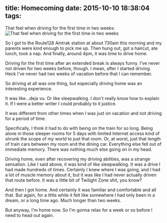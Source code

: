 title: Homecoming
date: 2015-10-10 18:38:04
tags:
---

That feel when driving for the first time in two weeks:
![That feel when driving for the first time in two weeks](http://4.bp.blogspot.com/-pbCiVPzkKF4/Vf8Wh3AefmI/AAAAAAAAGDQ/L1rZCklG280/s1600/Drunk%2BCary.gif)

So I got to the Route128 Amtrak station at about 730am this morning and my parents were kind enough to pick me up. Then hung out, got a haircut, ate lunch, took a nap. And finally, around 4pm, it was time to drive home.

Driving for the first time after an extended break is always funny. I've never not driven for two weeks before, though. I mean, after I started driving. Heck I've never had two weeks of vacation before that I can remember.

So driving at all was one thing, but especially driving home was an interesting experience.

It was like...deja vu. Or like sleepwalking. I don't really know how to explain it. If I were a better writer I could probably to it justice.

It was different from other times when I was just on vacation and not driving for a period of time.

Specifically, I think it had to do with being on the train for so long. Being alone in those sleeper rooms for 5 days with limited Internet access kind of shrunk the scope of my world to just that room. Or, at worst, just that length of train cars between my room and the dining car. Everything else fell out of immediate memory. There was nothing much else going on in my head.

Driving home, even after recovering my driving abilities, was a strange sensation. Like I said above, it was kind of like sleepwalking. It was a drive I had made hundreds of times. Certainly I knew where I was going, and I had a lot of muscle memory about it, but it was like I had never actually driven that route before. It was a little bit of Twilight Zone shit, you know?

And then I got home. And certainly it was familiar and comfortable and all that. But again, for a little while it felt like somewhere I had only been in a dream, or a long time ago. Much longer than two weeks.

But anyway, I'm home now. So I'm gonna relax for a week or so before I need to head out again.
